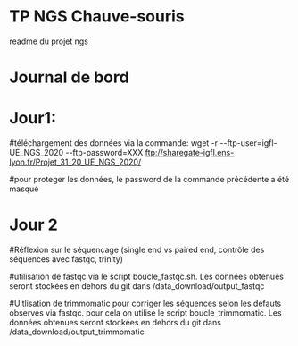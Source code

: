 # TP NGS Chauve-souris

readme du projet ngs


# Journal de bord

# Jour1:

#téléchargement des données via la commande: wget -r --ftp-user=igfl-UE_NGS_2020 --ftp-password=XXX ftp://sharegate-igfl.ens-lyon.fr/Projet_31_20_UE_NGS_2020/

#pour proteger les données, le password de la commande précédente a été masqué


# Jour 2

#Réflexion sur le séquençage (single end vs paired end, contrôle des séquences avec fastqc, trinity)

#utilisation de fastqc via le script boucle_fastqc.sh. Les données obtenues seront stockées en dehors du git dans /data_download/output_fastqc

#Uitlisation de trimmomatic pour corriger les séquences selon les defauts observes via fastqc. pour cela on utilise le script boucle_trimmomatic. Les données obtenues seront stockées en dehors du git dans /data_download/output_trimmomatic